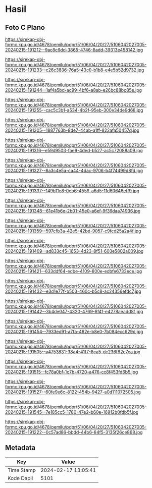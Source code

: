 # Hasil

## Foto C Plano

https://sirekap-obj-formc.kpu.go.id/4678/pemilu/pdpr/51/06/04/20/27/5106042027005-20240215-191212--9ac8c6dd-3865-4746-8add-39313e458142.jpg

https://sirekap-obj-formc.kpu.go.id/4678/pemilu/pdpr/51/06/04/20/27/5106042027005-20240215-191233--c26c3836-76a5-43c0-b1b8-e4e5b52d9732.jpg

https://sirekap-obj-formc.kpu.go.id/4678/pemilu/pdpr/51/06/04/20/27/5106042027005-20240215-191244--1af4a5bd-ac99-4bf6-a8ab-e26bc88bc85e.jpg

https://sirekap-obj-formc.kpu.go.id/4678/pemilu/pdpr/51/06/04/20/27/5106042027005-20240215-191255--cac5c3b1-a534-4b2f-95eb-300e34de9d68.jpg

https://sirekap-obj-formc.kpu.go.id/4678/pemilu/pdpr/51/06/04/20/27/5106042027005-20240215-191305--1887763b-8de7-44ab-a1ff-822afa50457d.jpg

https://sirekap-obj-formc.kpu.go.id/4678/pemilu/pdpr/51/06/04/20/27/5106042027005-20240215-191316--e59d9503-fae9-4ded-b527-ac5c72088a09.jpg

https://sirekap-obj-formc.kpu.go.id/4678/pemilu/pdpr/51/06/04/20/27/5106042027005-20240215-191327--8a3c4e5a-ca44-4dac-9706-b4f74499d8fd.jpg

https://sirekap-obj-formc.kpu.go.id/4678/pemilu/pdpr/51/06/04/20/27/5106042027005-20240215-191337--149b11e8-0eb6-4559-a6d5-11d60646eff9.jpg

https://sirekap-obj-formc.kpu.go.id/4678/pemilu/pdpr/51/06/04/20/27/5106042027005-20240215-191348--61e41b6e-2b01-45e0-a6ef-9f36daa74936.jpg

https://sirekap-obj-formc.kpu.go.id/4678/pemilu/pdpr/51/06/04/20/27/5106042027005-20240215-191359--597cfb3a-42e5-42bd-9057-c9fcd25a2a4f.jpg

https://sirekap-obj-formc.kpu.go.id/4678/pemilu/pdpr/51/06/04/20/27/5106042027005-20240215-191409--ad833c45-1653-4d23-8f51-603e5802a009.jpg

https://sirekap-obj-formc.kpu.go.id/4678/pemilu/pdpr/51/06/04/20/27/5106042027005-20240215-191421--633ddf64-edbe-4109-800e-edbfe6733ece.jpg

https://sirekap-obj-formc.kpu.go.id/4678/pemilu/pdpr/51/06/04/20/27/5106042027005-20240215-191432--e3d1e77f-b503-460c-b5c8-ac24356efdc7.jpg

https://sirekap-obj-formc.kpu.go.id/4678/pemilu/pdpr/51/06/04/20/27/5106042027005-20240215-191442--3b4de047-4320-4769-8f41-e4278aeadd81.jpg

https://sirekap-obj-formc.kpu.go.id/4678/pemilu/pdpr/51/06/04/20/27/5106042027005-20240215-191454--7933ed91-a7fa-482e-b8e0-7b084ecc629d.jpg

https://sirekap-obj-formc.kpu.go.id/4678/pemilu/pdpr/51/06/04/20/27/5106042027005-20240215-191505--a4753831-38a4-41f7-8ca5-dc236f82e7ca.jpg

https://sirekap-obj-formc.kpu.go.id/4678/pemilu/pdpr/51/06/04/20/27/5106042027005-20240215-191515--fc78a0bf-1c7b-4720-a476-cc8f453fd6b5.jpg

https://sirekap-obj-formc.kpu.go.id/4678/pemilu/pdpr/51/06/04/20/27/5106042027005-20240215-191527--60fe9e6c-8122-454b-9427-a0d111072505.jpg

https://sirekap-obj-formc.kpu.go.id/4678/pemilu/pdpr/51/06/04/20/27/5106042027005-20240215-191545--7e185cc5-1780-47e2-b60e-16912b0fdb5f.jpg

https://sirekap-obj-formc.kpu.go.id/4678/pemilu/pdpr/51/06/04/20/27/5106042027005-20240215-191222--0c57ad86-bbdd-44b6-84f5-3135f26ce868.jpg


## Metadata

| Key        | Value               |
| ---------- | ------------------- |
| Time Stamp | 2024-02-17 13:05:41 |
| Kode Dapil | 5101                |



